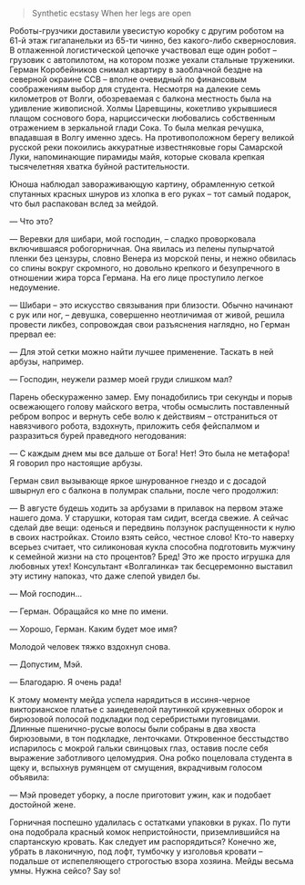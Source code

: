 > Synthetic ecstasy When her legs are open

Роботы-грузчики доставили увесистую коробку с другим роботом на 61-й этаж гигапанельки из 65-ти чинно, без какого-либо сквернословия. В отлаженной логистической цепочке участвовал еще один робот – грузовик с автопилотом, на котором позже уехали стальные труженики. Герман Коробейников снимал квартиру в заоблачной бездне на северной окраине ССВ – вполне очевидный по финансовым соображениям выбор для студента. Несмотря на далекие семь километров от Волги, обозреваемая с балкона местность была на удивление живописной. Холмы Царевщины, кокетливо укрывшиеся плащом соснового бора, нарциссически любовались собственным отражением в зеркальной глади Сока. То была мелкая речушка, впадавшая в Волгу именно здесь. На противоположном берегу великой русской реки покоились аккуратные известняковые горы Самарской Луки, напоминающие пирамиды майя, которые сковала крепкая тысячелетняя хватка буйной растительности.

Юноша наблюдал завораживающую картину, обрамленную сеткой спутанных красных шнуров из хлопка в его руках – тот самый подарок, что был распакован вслед за мейдой.

— Что это?

— Веревки для шибари, мой господин, – сладко проворковала включившаяся робогорничная. Она явилась из пелены пупырчатой пленки без цензуры, словно Венера из морской пены, и нежно обвилась со спины вокруг скромного, но довольно крепкого и безупречного в отношении жира торса Германа. На его лице проступило легкое недоумение.

— Шибари – это искусство связывания при близости. Обычно начинают с рук или ног, – девушка, совершенно неотличимая от живой, решила провести ликбез, сопровождая свои разъяснения наглядно, но Герман прервал ее:

— Для этой сетки можно найти лучшее применение. Таскать в ней арбузы, например.

— Господин, неужели размер моей груди слишком мал?

Парень обескураженно замер. Ему понадобились три секунды и порыв освежающего голову майского ветра, чтобы осмыслить поставленный ребром вопрос и вернуть себе волю к действиям – отстраниться от навязчивого робота, вздохнуть, приложить себя фейспалмом и разразиться бурей праведного негодования:

— С каждым днем мы все дальше от Бога! Нет! Это была не метафора! Я говорил про настоящие арбузы.

Герман свил вызывающе яркое шнурованное гнездо и с досадой швырнул его с балкона в полумрак спальни, после чего продолжил:

— В августе будешь ходить за арбузами в прилавок на первом этаже нашего дома. У старушки, которая там сидит, всегда свежие. А сейчас сделай две вещи: оденься и передвинь ползунок распущенности к нулю в своих настройках. Стоило взять сейсо, честное слово! Кто-то наверху всерьез считает, что силиконовая кукла способна подготовить мужчину к семейной жизни на сто процентов? Бред! Это же просто игрушка для любовных утех! Консультант «Волгалинка» так бесцеремонно выставил эту истину напоказ, что даже слепой увидел бы.

— Мой господин...

— Герман. Обращайся ко мне по имени.

— Хорошо, Герман. Каким будет мое имя?

Молодой человек тяжко вздохнул снова.

— Допустим, Мэй.

— Благодарю. Я очень рада!

К этому моменту мейда успела нарядиться в иссиня-черное викторианское платье с заиндевелой паутинкой кружевных оборок и бирюзовой полосой подкладки под серебристыми пуговицами. Длинные пшенично-русые волосы были собраны в два хвоста бирюзовыми, в тон подкладке, ленточками. Откровенное бесстыдство испарилось с мокрой гальки свинцовых глаз, оставив после себя выражение заботливого целомудрия. Она робко поцеловала студента в щеку и, вспыхнув румянцем от смущения, вкрадчивым голосом объявила:

— Мэй проведет уборку, а после приготовит ужин, как и подобает достойной жене.

Горничная поспешно удалилась с остатками упаковки в руках. По пути она подобрала красный комок непристойности, приземлившийся на спартанскую кровать. Как следует им распорядиться? Конечно же, убрать в лаконичную, под лофт, тумбочку у изголовья кровати – подальше от испепеляющего строгостью взора хозяина. Мейды весьма умны. Нужна сейсо? Say so!